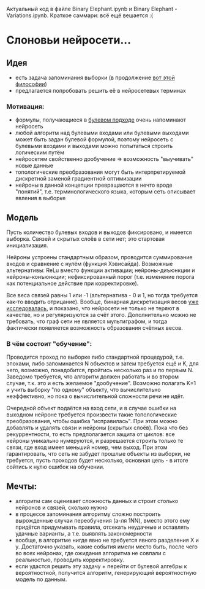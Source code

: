 Актуальный код в файле Binary Elephant.ipynb и Binary Elephant - Variations.ipynb.
Краткое саммари: всё ещё вешается :(

# Слоновьи нейросети...

## Идея

* есть задача запоминания выборки (в продолжение [вот этой философии](https://github.com/FortsAndMills/MusicGeneration/tree/master/Discon))
* предлагается попробовать решить её в нейросетевых терминах

### Мотивация:
* формулы, получающиеся в [булевом подходе](https://github.com/FortsAndMills/MusicGeneration/blob/master/Discon/%D0%A1%D0%BE%D0%B1%D1%80%D0%B0%D0%BD%D0%B8%D0%B5%20%D1%81%D0%BE%D1%87%D0%B8%D0%BD%D0%B5%D0%BD%D0%B8%D0%B9...%20%D0%B3%D0%BC%2C%20%D0%B1%D1%83%D0%BB%D0%B5%D0%B2%D1%8B%D1%85.pdf) очень напоминают нейросеть
* любой алгоритм над булевыми входами или булевыми выходами может быть задан булевой формулой, поэтому нейросеть с булевыми входами и выходами можно попытаться строить логическим путём
* нейросетям свойственно дообучение => возможность "выучивать" новые данные
* топологические преобразования могут быть интерпретируемой дискретной заменой градиентной оптимизации
* нейроны в данной концепции превращаются в нечто вроде "понятий", т.е. терминологического языка, которым сеть описывает явления в выборке

## Модель

Пусть количество булевых входов и выходов фиксировано, и имеется выборка. Связей и скрытых слоёв в сети нет; это стартовая инициализация.

Нейроны устроены стандартным образом, проводится суммирование входов и сравнение с нулём (функция Хэвисайда). Возможные альтернативы:  ReLu вместо функции активации; нейроны-диъюнкции и нейроны-конъюнкции; нефиксированный порог (т.е. изменение порога как потенциальное действие при корректировке).

Все веса связей равны 1 или -1 (альтернатива - 0 и 1, но тогда требуется как-то вводить отрицание). Вообще, бинарная дискретизация весов [уже исследовалась](https://arxiv.org/pdf/1602.02830.pdf), и показано, что нейросети не только не теряют в качестве, но и регуляризуются за счёт этого. Дополнительно можно не требовать, что граф сети не является мультиграфом, и тогда фактически появляется возможность образования счётных весов.

### В чём состоит "обучение":

Проводится проход по выборке либо стандартной процедурой, т.е. эпохами, либо запоминается N объектов и затем требуется ещё и K, для чего, возможно, понадобится, пройтись несколько раз и по первым N. Заведомо требуется, что алгоритм должен работать и во втором случае, т.к. это и есть желаемое "дообучение". Возможно полагать K=1 и учить выборку "по одному" объекту, что вычислительно неэффективно, но пока о вычислительной сложности речи не идёт.

Очередной объект подаётся на вход сети, и в случае ошибки на выходном нейроне требуется произвести такие топологические преобразования, чтобы ошибка "исправилась". При этом можно добавлять и удалять связи и нейроны (скрытых слоёв). Пока что без рекуррентности, то есть предполагается защита от циклов: все нейроны уникально нумеруются, и разрешается строить только те связи, где вход имеет меньший номер, чем выход. При этом гарантировать, что сеть не забудет прошлые объекты из выборки, не требуется, пусть проходов будет несколько, основная цель - в итоге сойтись к нулю ошибок на обучении.

## Мечты:
* алгоритм сам оценивает сложность данных и строит столько нейронов и связей, сколько нужно
* в процессе запоминания алгоритму сложно построить вырожденные случаи переобучения (а-ля 1NN), вместо этого ему придётся придумывать правила, отсекать неудачные и оставлять удачные варианты, а т.е. выявлять закономерности
* вообще, в алгоритме нигде явно не требуется явного разделения X и y. Достаточно указать, какие события имели место быть, после чего во всех нейронах, где ожидания алгоритма не совпали с реальностью, проводить корректировку.
* если удастся решить эту задачу + перейти от булевой алгебры к вероятностной, получится алгоритм, генерирующий вероятностную модель по данным.
